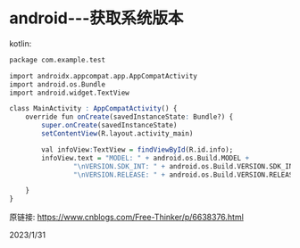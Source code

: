 # android---获取系统版本

kotlin:  
```r
package com.example.test

import androidx.appcompat.app.AppCompatActivity
import android.os.Bundle
import android.widget.TextView

class MainActivity : AppCompatActivity() {
    override fun onCreate(savedInstanceState: Bundle?) {
        super.onCreate(savedInstanceState)
        setContentView(R.layout.activity_main)

        val infoView:TextView = findViewById(R.id.info);
        infoView.text = "MODEL: " + android.os.Build.MODEL +
                "\nVERSION.SDK_INT: " + android.os.Build.VERSION.SDK_INT +
                "\nVERSION.RELEASE: " + android.os.Build.VERSION.RELEASE;

    }
}
```

原链接: https://www.cnblogs.com/Free-Thinker/p/6638376.html  


2023/1/31  

